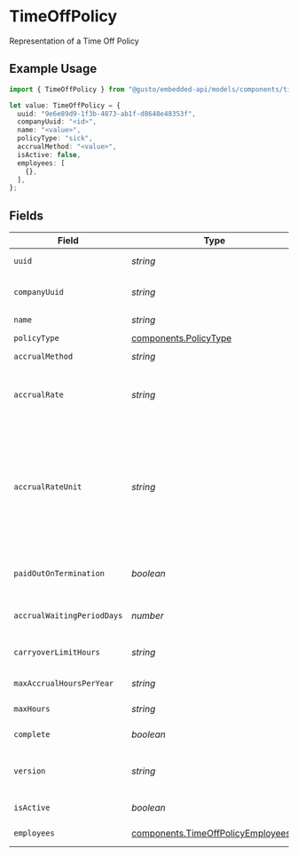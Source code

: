 # TimeOffPolicy

Representation of a Time Off Policy

## Example Usage

```typescript
import { TimeOffPolicy } from "@gusto/embedded-api/models/components/timeoffpolicy.js";

let value: TimeOffPolicy = {
  uuid: "9e6e89d9-1f3b-4873-ab1f-d8648e48353f",
  companyUuid: "<id>",
  name: "<value>",
  policyType: "sick",
  accrualMethod: "<value>",
  isActive: false,
  employees: [
    {},
  ],
};
```

## Fields

| Field                                                                                                                                                                                                                                                                        | Type                                                                                                                                                                                                                                                                         | Required                                                                                                                                                                                                                                                                     | Description                                                                                                                                                                                                                                                                  |
| ---------------------------------------------------------------------------------------------------------------------------------------------------------------------------------------------------------------------------------------------------------------------------- | ---------------------------------------------------------------------------------------------------------------------------------------------------------------------------------------------------------------------------------------------------------------------------- | ---------------------------------------------------------------------------------------------------------------------------------------------------------------------------------------------------------------------------------------------------------------------------- | ---------------------------------------------------------------------------------------------------------------------------------------------------------------------------------------------------------------------------------------------------------------------------- |
| `uuid`                                                                                                                                                                                                                                                                       | *string*                                                                                                                                                                                                                                                                     | :heavy_check_mark:                                                                                                                                                                                                                                                           | Unique identifier of a time off policy                                                                                                                                                                                                                                       |
| `companyUuid`                                                                                                                                                                                                                                                                | *string*                                                                                                                                                                                                                                                                     | :heavy_check_mark:                                                                                                                                                                                                                                                           | Unique identifier for the company owning the time off policy                                                                                                                                                                                                                 |
| `name`                                                                                                                                                                                                                                                                       | *string*                                                                                                                                                                                                                                                                     | :heavy_check_mark:                                                                                                                                                                                                                                                           | Name of the time off policy                                                                                                                                                                                                                                                  |
| `policyType`                                                                                                                                                                                                                                                                 | [components.PolicyType](../../models/components/policytype.md)                                                                                                                                                                                                               | :heavy_check_mark:                                                                                                                                                                                                                                                           | Type of the time off policy                                                                                                                                                                                                                                                  |
| `accrualMethod`                                                                                                                                                                                                                                                              | *string*                                                                                                                                                                                                                                                                     | :heavy_check_mark:                                                                                                                                                                                                                                                           | Policy time off accrual method                                                                                                                                                                                                                                               |
| `accrualRate`                                                                                                                                                                                                                                                                | *string*                                                                                                                                                                                                                                                                     | :heavy_minus_sign:                                                                                                                                                                                                                                                           | The rate at which the time off hours will accrue for an employee on the policy. Represented as a float, e.g. "40.0".                                                                                                                                                         |
| `accrualRateUnit`                                                                                                                                                                                                                                                            | *string*                                                                                                                                                                                                                                                                     | :heavy_minus_sign:                                                                                                                                                                                                                                                           | The number of hours an employee has to work or be paid for to accrue the number of hours set in the accrual rate. Only used for hourly policies (per_hour_paid, per_hour_paid_no_overtime, per_hour_work, per_hour_worked_no_overtime). Represented as a float, e.g. "40.0". |
| `paidOutOnTermination`                                                                                                                                                                                                                                                       | *boolean*                                                                                                                                                                                                                                                                    | :heavy_minus_sign:                                                                                                                                                                                                                                                           | Boolean representing if an employee's accrued time off hours will be paid out on termination                                                                                                                                                                                 |
| `accrualWaitingPeriodDays`                                                                                                                                                                                                                                                   | *number*                                                                                                                                                                                                                                                                     | :heavy_minus_sign:                                                                                                                                                                                                                                                           | Number of days before an employee on the policy will begin accruing time off hours                                                                                                                                                                                           |
| `carryoverLimitHours`                                                                                                                                                                                                                                                        | *string*                                                                                                                                                                                                                                                                     | :heavy_minus_sign:                                                                                                                                                                                                                                                           | The max number of hours an employee can carryover from one year to the next                                                                                                                                                                                                  |
| `maxAccrualHoursPerYear`                                                                                                                                                                                                                                                     | *string*                                                                                                                                                                                                                                                                     | :heavy_minus_sign:                                                                                                                                                                                                                                                           | The max number of hours an employee can accrue in a year                                                                                                                                                                                                                     |
| `maxHours`                                                                                                                                                                                                                                                                   | *string*                                                                                                                                                                                                                                                                     | :heavy_minus_sign:                                                                                                                                                                                                                                                           | The max number of hours an employee can accrue                                                                                                                                                                                                                               |
| `complete`                                                                                                                                                                                                                                                                   | *boolean*                                                                                                                                                                                                                                                                    | :heavy_minus_sign:                                                                                                                                                                                                                                                           | boolean representing if a policy has completed configuration                                                                                                                                                                                                                 |
| `version`                                                                                                                                                                                                                                                                    | *string*                                                                                                                                                                                                                                                                     | :heavy_minus_sign:                                                                                                                                                                                                                                                           | The current version of the object. See the [versioning guide](https://docs.gusto.com/embedded-payroll/docs/versioning#object-layer) for information on how to use this field.                                                                                                |
| `isActive`                                                                                                                                                                                                                                                                   | *boolean*                                                                                                                                                                                                                                                                    | :heavy_check_mark:                                                                                                                                                                                                                                                           | boolean representing if a policy is active or not                                                                                                                                                                                                                            |
| `employees`                                                                                                                                                                                                                                                                  | [components.TimeOffPolicyEmployees](../../models/components/timeoffpolicyemployees.md)[]                                                                                                                                                                                     | :heavy_check_mark:                                                                                                                                                                                                                                                           | List of employee UUIDs under a time off policy                                                                                                                                                                                                                               |